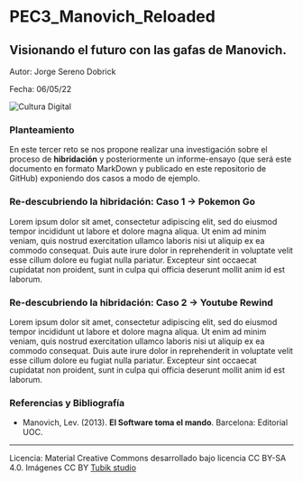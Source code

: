 # PEC3_Manovich_Reloaded
##  Visionando el futuro con las gafas de Manovich.


Autor: Jorge Sereno Dobrick

Fecha: 06/05/22

![Cultura Digital](https://miro.medium.com/max/1400/0*9PyyNvrO2PcD3KuU.png) 



### Planteamiento


En este tercer reto se nos propone realizar una investigación sobre el proceso de **hibridación** y posteriormente un informe-ensayo (que será este documento en formato MarkDown y publicado en este repositorio de GitHub) exponiendo dos casos a modo de ejemplo.


### Re-descubriendo la hibridación: Caso 1 -> Pokemon Go

Lorem ipsum dolor sit amet, consectetur adipiscing elit, sed do eiusmod tempor incididunt ut labore et dolore magna aliqua. Ut enim ad minim veniam, quis nostrud exercitation ullamco laboris nisi ut aliquip ex ea commodo consequat. Duis aute irure dolor in reprehenderit in voluptate velit esse cillum dolore eu fugiat nulla pariatur. Excepteur sint occaecat cupidatat non proident, sunt in culpa qui officia deserunt mollit anim id est laborum.



### Re-descubriendo la hibridación: Caso 2 -> Youtube Rewind

Lorem ipsum dolor sit amet, consectetur adipiscing elit, sed do eiusmod tempor incididunt ut labore et dolore magna aliqua. Ut enim ad minim veniam, quis nostrud exercitation ullamco laboris nisi ut aliquip ex ea commodo consequat. Duis aute irure dolor in reprehenderit in voluptate velit esse cillum dolore eu fugiat nulla pariatur. Excepteur sint occaecat cupidatat non proident, sunt in culpa qui officia deserunt mollit anim id est laborum.


### Referencias y Bibliografía

* Manovich, Lev. (2013). **El Software toma el mando**. Barcelona: Editorial UOC. 


----

Licencia: Material Creative Commons desarrollado bajo licencia CC BY-SA 4.0. Imágenes CC BY [Tubik studio](https://blog.tubikstudio.com/how-to-create-original-flat-illustrations-designers-tips/) 
